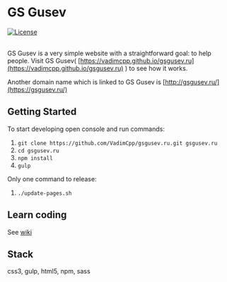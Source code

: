 # GS Gusev

<a href="http://opensource.org/licenses/MIT"><img src="https://camo.githubusercontent.com/576f25c78e59902f0c6ccfff81f0448ef660e90d/687474703a2f2f696d672e736869656c64732e696f2f62616467652f4c6963656e73652d4d49542d626c75652e737667" alt="License" data-canonical-src="http://img.shields.io/badge/License-MIT-blue.svg" style="max-width:100%;"></a>
<br><br>

GS Gusev is a very simple website with a straightforward goal: to help people.
Visit GS Gusev( [https://vadimcpp.github.io/gsgusev.ru](https://vadimcpp.github.io/gsgusev.ru) ) to see how it works.

Another domain name which is linked to GS Gusev is [http://gsgusev.ru/](https://gsgusev.ru/)

## Getting Started

To start developing open console and run commands:

1. `git clone https://github.com/VadimCpp/gsgusev.ru.git gsgusev.ru`
2. `cd gsgusev.ru`
3. `npm install`
4. `gulp`

Only one command to release:

1. `./update-pages.sh`

## Learn coding

See [wiki](https://github.com/VadimCpp/gsgusev.ru/wiki)

## Stack

css3, gulp, html5, npm, sass

